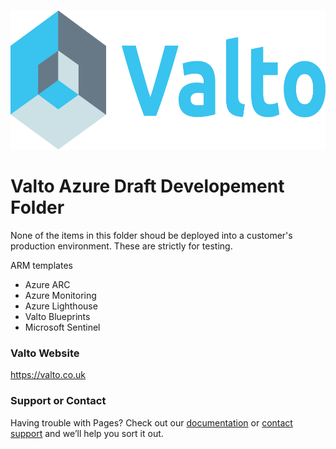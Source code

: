 <!-- PROJECT LOGO -->
<br />
<p align="left">
  <a href="https://valto.co.uk">
    <img src="Images/Valto.png" alt="Logo" width="682" height="222">
  </a>


# Valto Azure Draft Developement Folder

None of the items in this folder shoud be deployed into a customer's production environment. These are strictly for testing.

ARM templates
* Azure ARC
* Azure Monitoring
* Azure Lighthouse
* Valto Blueprints
* Microsoft Sentinel

### Valto Website

https://valto.co.uk


### Support or Contact

Having trouble with Pages? Check out our [documentation](https://help.github.com/categories/github-pages-basics/) or [contact support](https://github.com/contact) and we’ll help you sort it out.
